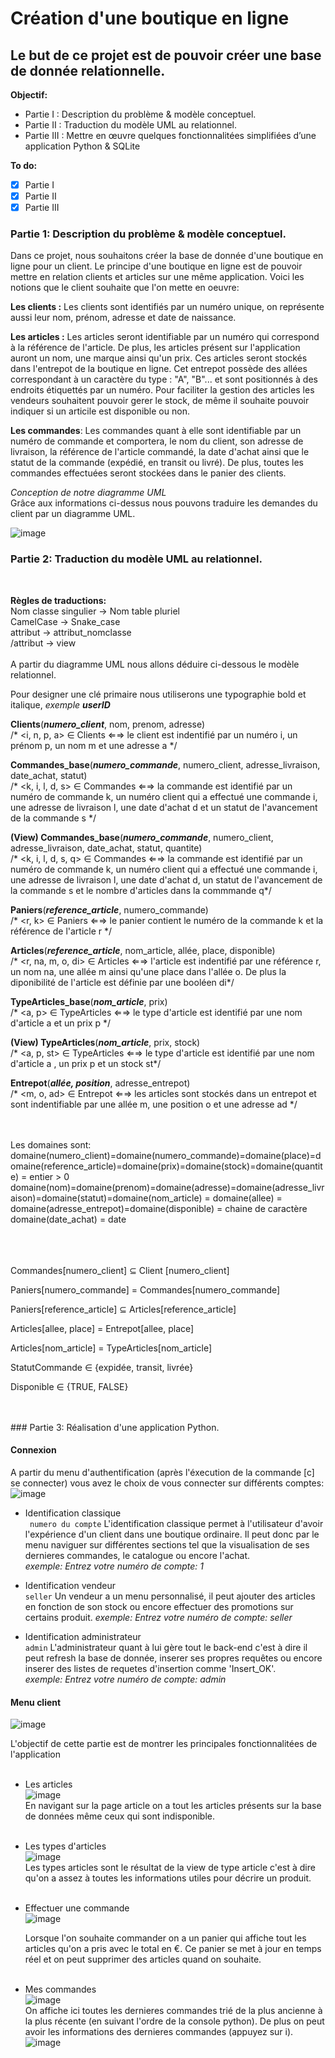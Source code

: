 # Création d'une boutique en ligne
## Le but de ce projet est de pouvoir créer une base de donnée relationnelle.


**Objectif:**
  - Partie I : Description du problème & modèle conceptuel.
  - Partie II : Traduction du modèle UML au relationnel.
  - Partie III : Mettre en œuvre quelques fonctionnalitées simplifiées d’une application Python & SQLite

**To do:**

  - [x] Partie I
  - [x] Partie II 
  - [x] Partie III

### Partie 1: Description du problème & modèle conceptuel.

Dans ce projet, nous souhaitons créer la base de donnée d'une boutique en ligne pour un client.
Le principe d'une boutique en ligne est de pouvoir mettre en relation clients et articles sur une même application.
Voici les notions que le client souhaite que l'on mette en oeuvre:


**Les clients :** Les clients sont identifiés par un numéro unique, on représente aussi leur nom, prénom, adresse et date de naissance.

**Les articles :** Les articles seront identifiable par un numéro qui correspond à la référence de l'article. De plus, les articles présent sur l'application auront un nom, une marque ainsi qu'un prix. Ces articles seront stockés dans l'entrepot de la boutique en ligne. Cet entrepot possède des allées correspondant à un caractère du type : "A", "B"... et sont positionnés à des endroits étiquettés par un numéro. Pour faciliter la gestion des articles les vendeurs souhaitent pouvoir gerer le stock, de même il souhaite pouvoir indiquer si un articile est disponible ou non.

**Les commandes**: Les commandes quant à elle sont identifiable par un numéro de commande et comportera, le nom du client, son adresse de livraison, la référence de l'article commandé, la date d'achat ainsi que le statut de la commande (expédié, en transit ou livré). De plus, toutes les commandes effectuées seront stockées dans le panier des clients.


*Conception de notre diagramme UML* <br/>
Grâce aux informations ci-dessus nous pouvons traduire les demandes du client par un diagramme UML.

![image](https://user-images.githubusercontent.com/58702474/116275552-09fc8d80-a784-11eb-962e-65995bb4d9b0.png)


### Partie 2: Traduction du modèle UML au relationnel. <br/>
<br/>


**Règles de traductions:**</br>
Nom classe singulier → Nom table pluriel </br>
CamelCase → Snake_case </br>
attribut → attribut_nomclasse </br>
/attribut  → view </br>
</br>
A partir du diagramme UML nous allons déduire ci-dessous le modèle relationnel.<br/>

Pour designer une clé primaire nous utiliserons une typographie bold et italique, _exemple_ **_userID_** <br/>

**Clients**(**_numero_client_**, nom, prenom, adresse) <br/>
/* <i, n, p, a> ∈ Clients ⇐⇒ le client est indentifié par un numéro i, un prénom p, un nom m et une adresse a */<br/>


**Commandes_base**(**_numero_commande_**, numero_client, adresse_livraison, date_achat, statut) <br/>
/* <k, i, l, d, s> ∈ Commandes ⇐⇒ la commande est identifié par un numéro de commande k, un numéro client qui a effectué une commande i, une adresse de livraison l, une date d'achat d et un statut de l'avancement de la commande s */<br/>

**(View) Commandes_base**(**_numero_commande_**, numero_client, adresse_livraison, date_achat, statut, quantite) <br/>
/* <k, i, l, d, s, q> ∈ Commandes ⇐⇒ la commande est identifié par un numéro de commande k, un numéro client qui a effectué une commande i, une adresse de livraison l, une date d'achat d, un statut de l'avancement de la commande s et le nombre d'articles dans la commmande q*/<br/>

**Paniers**(**_reference_article_**, numero_commande) <br/>
/* <r, k> ∈ Paniers ⇐⇒ le panier contient le numéro de la commande k et la référence de l'article r */<br/>

**Articles**(**_reference_article_**, nom_article, allée, place, disponible) <br/>
/* <r, na, m, o, di> ∈ Articles ⇐⇒ l'article est indentifié par une référence r, un nom na, une allée m ainsi qu'une place dans l'allée o. De plus la diponibilité de l'article est définie par une booléen di*/<br/>
  
**TypeArticles_base**(**_nom_article_**, prix) <br/>
/* <a, p> ∈ TypeArticles ⇐⇒ le type d'article est identifié par une nom d'article a et un prix p */<br/>

**(View) TypeArticles**(**_nom_article_**, prix, stock) <br/>
/* <a, p, st> ∈ TypeArticles ⇐⇒ le type d'article est identifié par une nom d'article a , un prix p et un stock st*/<br/>
  
**Entrepot**(**_allée, position_**, adresse_entrepot) <br/>
  /* <m, o, ad> ∈ Entrepot ⇐⇒ les articles sont stockés dans un entrepot et sont indentifiable par une allée m, une position o et une adresse ad */<br/>
<br/>
<br/>

Les domaines sont:<br/>
domaine(numero_client)=domaine(numero_commande)=domaine(place)=domaine(reference_article)=domaine(prix)=domaine(stock)=domaine(quantite) = entier > 0 <br/>
domaine(nom)=domaine(prenom)=domaine(adresse)=domaine(adresse_livraison)=domaine(statut)=domaine(nom_article) = domaine(allee) = domaine(adresse_entrepot)=domaine(disponible) = chaine de caractère <br/>
domaine(date_achat) = date <br/>
<br/>
<br/>
<br/>


Commandes[numero_client] ⊆ Client [numero_client] <br/>

Paniers[numero_commande] = Commandes[numero_commande] <br/>

Paniers[reference_article] ⊆ Articles[reference_article] <br/>

Articles[allee, place] = Entrepot[allee, place]<br/>

Articles[nom_article] = TypeArticles[nom_article]<br/>

StatutCommande ∈ {expidée, transit, livrée} <br/>

Disponible ∈ {TRUE, FALSE} <br/>

<br/>
<br/>
### Partie 3: Réalisation d'une application Python. <br/>

#### Connexion </br>
A partir du menu d'authentification (après l'éxecution de la commande [c] se connecter) vous avez le choix de vous connecter sur différents comptes: <br/>
![image](https://user-images.githubusercontent.com/58702474/117122099-cadac780-ad95-11eb-8a2f-b246761dd9e5.png)

- Identification classique<br/>
                       ``` numero du compte```
      L'identification classique permet à l'utilisateur d'avoir l'expérience d'un client dans une boutique ordinaire. Il peut donc par le menu naviguer sur différentes sections tel que la visualisation de ses dernieres commandes, le catalogue ou encore l'achat. <br/>
      _exemple: Entrez votre numéro de compte: 1_
         
- Identification vendeur<br/>
                      ```seller```
      Un vendeur a un menu personnalisé, il peut  ajouter des articles en fonction de son stock ou encore effectuer des promotions sur certains produit.
       _exemple: Entrez votre numéro de compte: seller_<br/>
- Identification administrateur<br/>
                      ```admin```
      L'administrateur quant à lui gère tout le back-end c'est à dire il peut refresh la base de donnée, inserer ses propres requêtes ou encore inserer des listes de requetes d'insertion comme 'Insert_OK'.              <br/>
      _exemple: Entrez votre numéro de compte: admin_
      
 #### Menu client </br>    
 
 ![image](https://user-images.githubusercontent.com/58702474/117142302-d1763880-adaf-11eb-85ad-ce25e9d8b16b.png)

  L'objectif de cette partie est de montrer les principales fonctionnalitées de l'application <br/>
   <br/>
 - Les articles
    <br/>
    ![image](https://user-images.githubusercontent.com/58702474/117142645-392c8380-adb0-11eb-81ec-50c485396d7b.png)
    <br/>
    En navigant sur la page article on a tout les articles présents sur la base de données même ceux qui sont indisponible.
    <br/>
     <br/>
 - Les types d'articles<br/>
    ![image](https://user-images.githubusercontent.com/58702474/117143457-28c8d880-adb1-11eb-9ef8-46d25172c682.png)
    <br/>
    Les types articles sont le résultat de la view de type article c'est à dire qu'on a assez à toutes les informations utiles pour décrire un produit.
    <br/>
     <br/>
 - Effectuer une commande <br/>
    ![image](https://user-images.githubusercontent.com/58702474/117143780-7ba29000-adb1-11eb-9134-a64be144ee2d.png)
    <br/>
    
    Lorsque l'on souhaite commander on a un panier qui affiche tout les articles qu'on a pris avec le total en €. Ce panier se met à jour en temps réel et on peut supprimer des articles quand on souhaite.
    <br/>
     <br/>
 - Mes commandes <br/>
   ![image](https://user-images.githubusercontent.com/58702474/117144309-13a07980-adb2-11eb-9bc8-a673a110c8d0.png)
    <br/>
    On affiche ici toutes les dernieres commandes trié de la plus ancienne à la plus récente (en suivant l'ordre de la console python).
    De plus on peut avoir les informations des dernieres commandes (appuyez sur i).
    <br/>
    ![image](https://user-images.githubusercontent.com/58702474/117145051-f91ad000-adb2-11eb-9c30-803b15fc7fa6.png)
    <br/>
     <br/>
       
